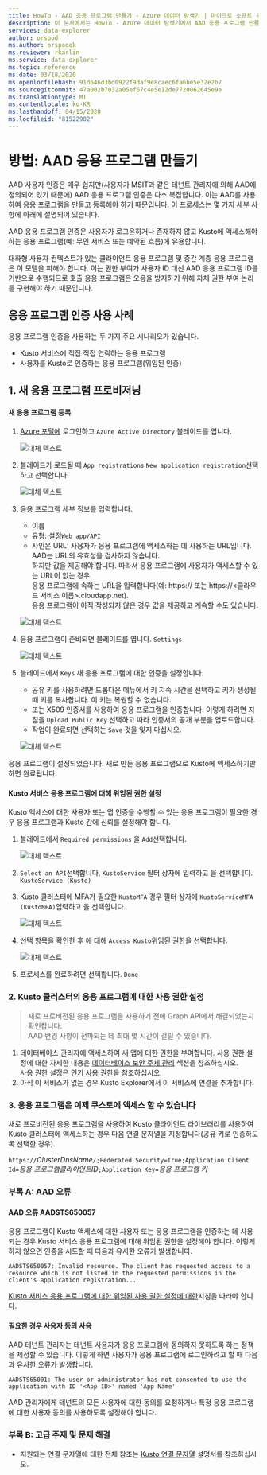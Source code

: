 ```yaml
---
title: HowTo - AAD 응용 프로그램 만들기 - Azure 데이터 탐색기 | 마이크로 소프트 문서
description: 이 문서에서는 HowTo - Azure 데이터 탐색기에서 AAD 응용 프로그램 만들기에 대해 설명합니다.
services: data-explorer
author: orspod
ms.author: orspodek
ms.reviewer: rkarlin
ms.service: data-explorer
ms.topic: reference
ms.date: 03/18/2020
ms.openlocfilehash: 91d646d3bd0922f9daf9e8caec6fa6be5e32e2b7
ms.sourcegitcommit: 47a002b7032a05ef67c4e5e12de7720062645e9e
ms.translationtype: MT
ms.contentlocale: ko-KR
ms.lasthandoff: 04/15/2020
ms.locfileid: "81522902"
---
```

# <a name="howto-creating-an-aad-application"></a>방법: AAD 응용 프로그램 만들기

AAD 사용자 인증은 매우 쉽지만(사용자가 MSIT과 같은 테넌트 관리자에 의해 AAD에 정의되어 있기 때문에) AAD 응용 프로그램 인증은 다소 복잡합니다. 이는 AAD를 사용하여 응용 프로그램을 만들고 등록해야 하기 때문입니다. 이 프로세스는 몇 가지 세부 사항에 아래에 설명되어 있습니다.

AAD 응용 프로그램 인증은 사용자가 로그온하거나 존재하지 않고 Kusto에 액세스해야 하는 응용 프로그램(예: 무인 서비스 또는 예약된 흐름)에 유용합니다.

대화형 사용자 컨텍스트가 있는 클라이언트 응용 프로그램 및 중간 계층 응용 프로그램은 이 모델을 피해야 합니다. 이는 권한 부여가 사용자 ID 대신 AAD 응용 프로그램 ID를 기반으로 수행되므로 호출 응용 프로그램은 오용을 방지하기 위해 자체 권한 부여 논리를 구현해야 하기 때문입니다.

## <a name="application-authentication-use-cases"></a>응용 프로그램 인증 사용 사례

응용 프로그램 인증을 사용하는 두 가지 주요 시나리오가 있습니다.
* Kusto 서비스에 직접 직접 연락하는 응용 프로그램
* 사용자를 Kusto로 인증하는 응용 프로그램(위임된 인증)

## <a name="1-provisioning-a-new-application"></a>1. 새 응용 프로그램 프로비저닝

#### <a name="register-the-new-application"></a>새 응용 프로그램 등록

1. [Azure 포털에](https://portal.azure.com) 로그인하고 `Azure Active Directory` 블레이드를 엽니다.

    ![대체 텍스트](./images/Aad-create-app-step-0.png "Aad-create-app-step-0")

1. 블레이드가 로드될 때 `App registrations` `New application registration`선택하고 선택합니다.

    ![대체 텍스트](./images/Aad-create-app-step-1.png "Aad-create-app-step-1")

1. 응용 프로그램 세부 정보를 입력합니다.
    * 이름
    * 유형: 설정`Web app/API`
    * 사인온 URL: 사용자가 응용 프로그램에 액세스하는 데 사용하는 URL입니다. AAD는 URL의 유효성을 검사하지 않습니다.<br>
        하지만 값을 제공해야 합니다. 따라서 응용 프로그램에 사용자가 액세스할 수 있는 URL이 없는 경우<br>
        응용 프로그램에 속하는 URL을 입력합니다(예: https://<APP-CNAME> 또는 https://<클라우드 서비스 이름>.cloudapp.net).<br>
        응용 프로그램이 아직 작성되지 않은 경우 값을 제공하고 계속할 수도 있습니다.

    ![대체 텍스트](./images/Aad-create-app-step-2.png "Aad-create-app-step-2")

1. 응용 프로그램이 준비되면 블레이드를 엽니다. `Settings`

    ![대체 텍스트](./images/Aad-create-app-step-3.png "Aad-create-app-step-3")

1. 블레이드에서 `Keys` 새 응용 프로그램에 대한 인증을 설정합니다.
    * 공유 키를 사용하려면 드롭다운 메뉴에서 키 지속 시간을 선택하고 키가 생성될 때 키를 복사합니다.
        이 키는 복원할 수 없습니다.
    * 또는 X509 인증서를 사용하여 응용 프로그램을 인증합니다.
        이렇게 하려면 지침을 `Upload Public Key` 선택하고 따라 인증서의 공개 부분을 업로드합니다.
    * 작업이 완료되면 선택하는 `Save` 것을 잊지 마십시오.

    ![대체 텍스트](./images/Aad-create-app-step-4.png "Aad-create-app-step-4")

응용 프로그램이 설정되었습니다. 새로 만든 응용 프로그램으로 Kusto에 액세스하기만 하면 완료됩니다.

#### <a name="set-up-delegated-permissions-for-kusto-service-application"></a>Kusto 서비스 응용 프로그램에 대해 위임된 권한 설정

Kusto 액세스에 대한 사용자 또는 앱 인증을 수행할 수 있는 응용 프로그램이 필요한 경우 응용 프로그램과 Kusto 간에 신뢰를 설정해야 합니다.

1. 블레이드에서 `Required permissions` 을 `Add`선택합니다.

    ![대체 텍스트](./images/Aad-create-app-step-5.png "Aad-create-app-step-5")

1. `Select an API`선택합니다, `KustoService` 필터 상자에 입력하고 을 선택합니다. `KustoService (Kusto)`
1. Kusto 클러스터에 MFA가 필요한 `KustoMFA` 경우 필터 상자에 `KustoServiceMFA (KustoMFA)`입력하고 을 선택합니다.

    ![대체 텍스트](./images/Aad-create-app-step-6.png "Aad-create-app-step-6")

1. 선택 항목을 확인한 후 에 대해 `Access Kusto`위임된 권한을 선택합니다.

    ![대체 텍스트](./images/Aad-create-app-step-7.png "Aad-create-app-step-7")

1. 프로세스를 완료하려면 선택합니다. `Done`



### <a name="2-set-permissions-to-the-application-on-kusto-cluster"></a>2. Kusto 클러스터의 응용 프로그램에 대한 사용 권한 설정

> 새로 프로비전된 응용 프로그램을 사용하기 전에 Graph API에서 해결되었는지 확인합니다.<br>
    AAD 변경 사항이 전파되는 데 최대 몇 시간이 걸릴 수 있습니다.

1. 데이터베이스 관리자에 액세스하여 새 앱에 대한 권한을 부여합니다.
사용 권한 설정에 대한 자세한 내용은 [데이터베이스 보안 주체 관리](../security-roles.md) 섹션을 참조하십시오.<br>
사용 권한 설정은 [인기 사용 권한](../../api/netfx/kusto-ingest-client-permissions.md)을 참조하십시오.
1. 아직 이 서비스가 없는 경우 Kusto Explorer에서 이 서비스에 연결을 추가합니다.

### <a name="3-application-can-now-access-kusto"></a>3. 응용 프로그램은 이제 쿠스토에 액세스 할 수 있습니다

새로 프로비전된 응용 프로그램을 사용하여 Kusto 클라이언트 라이브러리를 사용하여 Kusto 클러스터에 액세스하는 경우 다음 연결 문자열을 지정합니다(공유 키로 인증하도록 선택한 경우).

`https://`*ClusterDnsName*`/;Federated Security=True;Application Client Id=`*응용 프로그램클라이언트ID*`;Application Key=`*응용 프로그램 키*


### <a name="appendix-a-aad-errors"></a>부록 A: AAD 오류

#### <a name="aad-error-aadsts650057"></a>AAD 오류 AADSTS650057

응용 프로그램이 Kusto 액세스에 대한 사용자 또는 응용 프로그램을 인증하는 데 사용되는 경우 Kusto 서비스 응용 프로그램에 대해 위임된 권한을 설정해야 합니다.
이렇게 하지 않으면 인증을 시도할 때 다음과 유사한 오류가 발생합니다.

`AADSTS650057: Invalid resource. The client has requested access to a resource which is not listed in the requested permissions in the client's application registration...`

[Kusto 서비스 응용 프로그램에 대한 위임된 사용 권한 설정에 대한](#set-up-delegated-permissions-for-kusto-service-application)지침을 따라야 합니다.

#### <a name="enable-user-consent-if-needed"></a>필요한 경우 사용자 동의 사용

AAD 테넌트 관리자는 테넌트 사용자가 응용 프로그램에 동의하지 못하도록 하는 정책을 제정할 수 있습니다. 이렇게 하면 사용자가 응용 프로그램에 로그인하려고 할 때 다음과 유사한 오류가 발생합니다.

`AADSTS65001: The user or administrator has not consented to use the application with ID '<App ID>' named 'App Name'`

AAD 관리자에게 테넌트의 모든 사용자에 대한 동의를 요청하거나 특정 응용 프로그램에 대한 사용자 동의를 사용하도록 설정해야 합니다.



### <a name="appendix-b-advanced-topics-and-troubleshooting"></a>부록 B: 고급 주제 및 문제 해결

* 지원되는 연결 문자열에 대한 전체 참조는 [Kusto 연결 문자열](../../api/connection-strings/kusto.md) 설명서를 참조하십시오.
